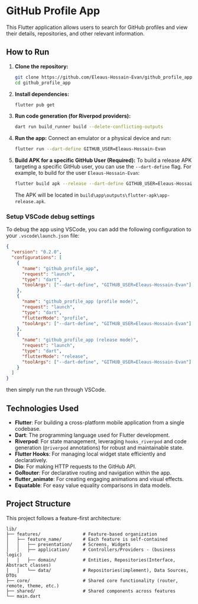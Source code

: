 # GitHub Profile App

This Flutter application allows users to search for GitHub profiles and view their details, repositories, and other relevant information.

## How to Run

1.  **Clone the repository:**
    ```bash
    git clone https://github.com/Eleaus-Hossain-Evan/github_profile_app
    cd github_profile_app
    ```

2.  **Install dependencies:**
    ```bash
    flutter pub get
    ```

3.  **Run code generation (for Riverpod providers):**
    ```bash
    dart run build_runner build --delete-conflicting-outputs
    ```

4.  **Run the app:**
    Connect an emulator or a physical device and run:
    ```bash
    flutter run --dart-define GITHUB_USER=Eleaus-Hossain-Evan
    ```

5.  **Build APK for a specific GitHub User (Required):**
    To build a release APK targeting a specific GitHub user, you can use the `--dart-define` flag. For example, to build for the user `Eleaus-Hossain-Evan`:
    ```bash
    flutter build apk --release --dart-define GITHUB_USER=Eleaus-Hossain-Evan
    ```
    The APK will be located in `build\app\outputs\flutter-apk\app-release.apk`.

 ### Setup VSCode debug settings

To debug the app using VSCode, you can add the following configuration to your `.vscode\launch.json` file:

```json
{
  "version": "0.2.0",
  "configurations": [
    {
      "name": "github_profile_app",
      "request": "launch",
      "type": "dart",
      "toolArgs": ["--dart-define", "GITHUB_USER=Eleaus-Hossain-Evan"]
    },
    {
      "name": "github_profile_app (profile mode)",
      "request": "launch",
      "type": "dart",
      "flutterMode": "profile",
      "toolArgs": ["--dart-define", "GITHUB_USER=Eleaus-Hossain-Evan"]
    },
    {
      "name": "github_profile_app (release mode)",
      "request": "launch",
      "type": "dart",
      "flutterMode": "release",
      "toolArgs": ["--dart-define", "GITHUB_USER=Eleaus-Hossain-Evan"]
    }
  ]
}
```
then simply run the run through VSCode.


## Technologies Used

- **Flutter**: For building a cross-platform mobile application from a single codebase.
- **Dart**: The programming language used for Flutter development.
- **Riverpod**: For state management, leveraging `hooks_riverpod` and code generation (`@riverpod` annotations) for robust and maintainable state.
- **Flutter Hooks**: For managing local widget state efficiently and declaratively.
- **Dio**: For making HTTP requests to the GitHub API.
- **GoRouter**: For declarative routing and navigation within the app.
- **flutter_animate**: For creating engaging animations and visual effects.
- **Equatable**: For easy value equality comparisons in data models.

## Project Structure

This project follows a feature-first architecture:

```
lib/
├── features/                # Feature-based organization
│   ├── feature_name/        # Each feature is self-contained
│   │   ├── presentation/    # Screens, Widgets
│   │   ├── application/     # Controllers/Providers - (business logic)
│   │   ├── domain/          # Entities, Repositories(Interface, Abstract classes)
│   │   └── data/            # Repositories(implement), Data Sources, DTOs
├── core/                    # Shared core functionality (router, remote, theme, etc.)
├── shared/                  # Shared components across features
└── main.dart
```

